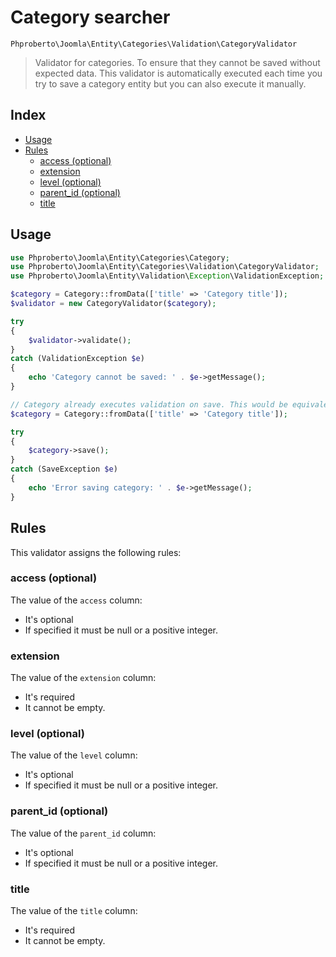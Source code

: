 # Category searcher 

`Phproberto\Joomla\Entity\Categories\Validation\CategoryValidator`

> Validator for categories. To ensure that they cannot be saved without expected data. This validator is automatically executed each time you try to save a category entity but you can also execute it manually.

## Index <a id="index"></a>

* [Usage](#usage)
* [Rules](#rules)
    * [access (optional)](#access)
    * [extension](#extension)
    * [level (optional)](#level)
    * [parent_id (optional)](#parent_id)
    * [title](#title)

## Usage <a id="usage"></a>

```php
use Phproberto\Joomla\Entity\Categories\Category;
use Phproberto\Joomla\Entity\Categories\Validation\CategoryValidator;
use Phproberto\Joomla\Entity\Validation\Exception\ValidationException;

$category = Category::fromData(['title' => 'Category title']);
$validator = new CategoryValidator($category);

try
{
    $validator->validate();
}
catch (ValidationException $e)
{
    echo 'Category cannot be saved: ' . $e->getMessage();
}

// Category already executes validation on save. This would be equivalent to previous code:
$category = Category::fromData(['title' => 'Category title']);

try 
{
    $category->save();
} 
catch (SaveException $e) 
{
    echo 'Error saving category: ' . $e->getMessage();
}

```

## Rules <a id="rules"></a>

This validator assigns the following rules:   

### access (optional) <a id="access"></a>

The value of the `access` column:  

* It's optional
* If specified it must be null or a positive integer. 

### extension <a id="extension"></a>

The value of the `extension` column:  

* It's required
* It cannot be empty.

### level (optional) <a id="level"></a>

The value of the `level` column:  

* It's optional
* If specified it must be null or a positive integer. 


### parent_id (optional) <a id="parent_id"></a>

The value of the `parent_id` column:  

* It's optional
* If specified it must be null or a positive integer. 


### title <a id="title"></a>

The value of the `title` column:  

* It's required
* It cannot be empty.


